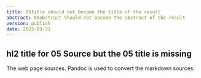 ```yaml
---
title: 05title should not become the title of the result
abstract: 05abstract Should not become the abstract of the result
version: publish
date: 2023-03-31
---
```

 
## hl2 title for 05 Source  but the 05 title is missing 

The web page sources. 
Pandoc is   used to convert the markdown sources. 
 

